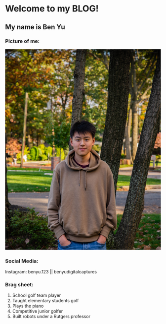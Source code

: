 # Welcome to my BLOG!
## My name is Ben Yu

### Picture of me:
<img src="pfp.jpg">

### Social Media:
Instagram: benyu.123 || benyudigitalcaptures

### Brag sheet: 
1. School golf team player
2. Taught elementary students golf
3. Plays the piano
4. Competitive junior golfer
5. Built robots under a Rutgers professor

